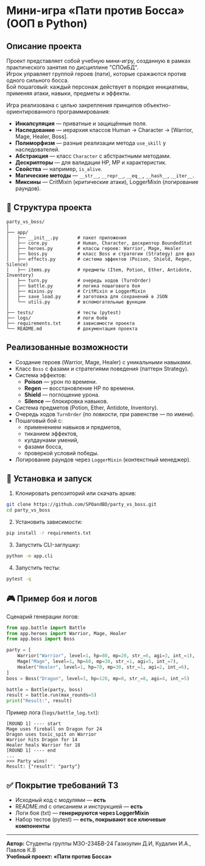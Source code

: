 # Мини-игра «Пати против Босса» (ООП в Python)

## Описание проекта
Проект представляет собой учебную мини-игру, созданную в рамках практического занятия по дисциплине "СПОиБД".  
Игрок управляет группой героев (пати), которые сражаются против одного сильного босса.  
Бой пошаговый: каждый персонаж действует в порядке инициативы, применяя атаки, навыки, предметы и эффекты.

Игра реализована с целью закрепления принципов объектно-ориентированного программирования:
- **Инкапсуляция** — приватные и защищённые поля.
- **Наследование** — иерархия классов Human -> Character -> [Warrior, Mage, Healer, Boss].
- **Полиморфизм** — разные реализации метода `use_skill` у наследователей.
- **Абстракция** — класс `Character` с абстрактными методами.
- **Дескрипторы** — для валидации HP, MP и характеристик.
- **Свойства** — например, `is_alive`.
- **Магические методы** — `__str__`, `__repr__`, `__eq__`, `__hash__`, `__iter__`.
- **Миксины** — CritMixin (критические атаки), LoggerMixin (логирование раундов).

## 📂 Структура проекта
```
party_vs_boss/
│
├── app/
│   ├── __init__.py       # пакет приложения
│   ├── core.py           # Human, Character, дескриптор BoundedStat
│   ├── heroes.py         # классы героев: Warrior, Mage, Healer
│   ├── boss.py           # класс Boss и стратегии (Strategy) для фаз
│   ├── effects.py        # система эффектов (Poison, Shield, Regen, Silence)
│   ├── items.py          # предметы (Item, Potion, Ether, Antidote, Inventory)
│   ├── turn.py           # очередь ходов (TurnOrder)
│   ├── battle.py         # логика пошагового боя
│   ├── mixins.py         # CritMixin и LoggerMixin
│   ├── save_load.py      # заготовка для сохранений в JSON
│   └── utils.py          # вспомогательные функции
│
├── tests/                # тесты (pytest)
├── logs/                 # логи боёв
├── requirements.txt      # зависимости проекта
└── README.md             # документация проекта
```

## Реализованные возможности
- Создание героев (Warrior, Mage, Healer) с уникальными навыками.
- Класс `Boss` с фазами и стратегиями поведения (паттерн Strategy).
- Система эффектов:
  - **Poison** — урон по времени.
  - **Regen** — восстановление HP по времени.
  - **Shield** — поглощение урона.
  - **Silence** — блокировка навыков.
- Система предметов (Potion, Ether, Antidote, Inventory).
- Очередь ходов `TurnOrder` (по ловкости, при равенстве — по имени).
- Пошаговый бой с:
  - применением навыков и предметов,
  - тиканием эффектов,
  - кулдаунами умений,
  - фазами босса,
  - проверкой условий победы.
- Логирование раундов через `LoggerMixin` (контекстный менеджер).

## 🔧 Установка и запуск
1. Клонировать репозиторий или скачать архив:
```bash
git clone https://github.com/SPOandBD/party_vs_boss.git
cd party_vs_boss
```

2. Установить зависимости:
```bash
pip install -r requirements.txt
```

3. Запустить CLI-заглушку:
```bash
python -m app.cli
```

4. Запустить тесты:
```bash
pytest -q
```

## 🎮 Пример боя и логов
Сценарий генерации логов:

```python
from app.battle import Battle
from app.heroes import Warrior, Mage, Healer
from app.boss import Boss

party = [
    Warrior("Warrior", level=1, hp=80, mp=20, str_=6, agi=3, int_=1),
    Mage("Mage", level=1, hp=60, mp=30, str_=1, agi=5, int_=7),
    Healer("Healer", level=1, hp=70, mp=30, str_=1, agi=2, int_=6),
]
boss = Boss("Dragon", level=3, hp=120, mp=0, str_=8, agi=4, int_=5)

battle = Battle(party, boss)
result = battle.run(max_rounds=5)
print("Result:", result)
```

Пример лога (`logs/battle_log.txt`):
```
[ROUND 1] ---- start
Mage uses fireball on Dragon for 24
Dragon uses toxic_spit on Warrior
Warrior hits Dragon for 14
Healer heals Warrior for 18
[ROUND 1] ---- end
...
>>> Party wins!
Result: {"result": "party"}
```

## ✅ Покрытие требований ТЗ
- Исходный код с модулями — **есть**  
- README.md с описанием и инструкцией — **есть**  
- Логи боя (txt) — **генерируются через LoggerMixin**  
- Набор тестов (pytest) — **есть, покрывают все ключевые компоненты**  

---
**Автор:** Студенты группы М3О-234БВ-24 Газизулин Д.И, Кудалин И.А., Павлов К.В  
**Учебный проект: «Пати против Босса»**
